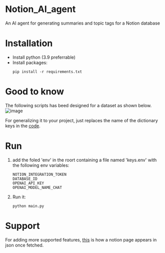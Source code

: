 # Notion_AI_agent
 An AI agent for generating summaries and topic tags for a Notion database

# Installation
- Install python (3.9 preferrable)
- Install packages:
  ```
  pip install -r requirements.txt
  ```

# Good to know
The following scripts has beed designed for a dataset as shown below.
![image](https://github.com/user-attachments/assets/703f2574-b2f8-4eaa-8db3-abed9637a0bd)

For generalizing it to your project, just replaces the name of the dictionary keys in the [code](https://github.com/95gas/Notion_AI_agent/blob/main/src/classes/NotionAIAgent.py).


# Run
1. add the foled 'env' in the roort containing a file named 'keys.env' with the following env variables:
   ```
   NOTION_INTEGRATION_TOKEN
   DATABASE_ID
   OPENAI_API_KEY
   OPENAI_MODEL_NAME_CHAT
   ```
3. Run it:
   ```
   python main.py
   ```

# Support
For adding more supported features, [this](https://developers.notion.com/reference/page) is how a notion page appears in json once fetched.
